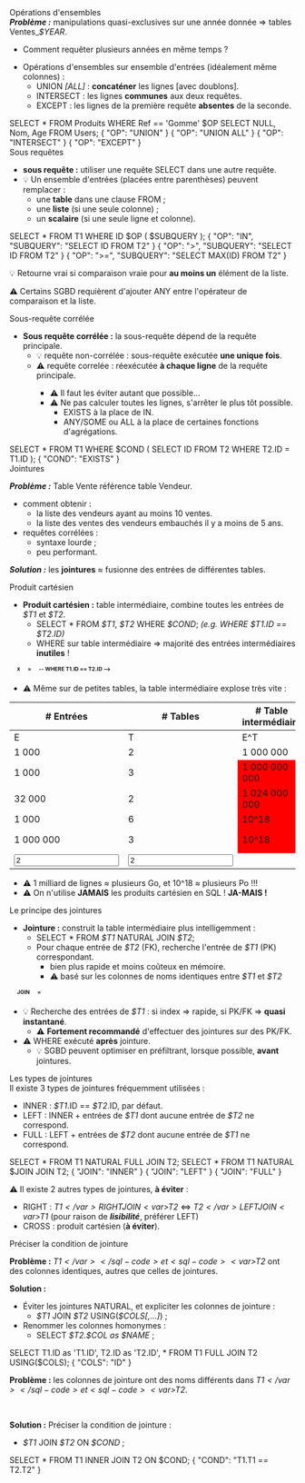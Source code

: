 <!DOCTYPE html>
<html>
<head>
    <title>BDR CM4</title>
    <link rel="stylesheet" href="./index.css">
    <script src="./index.js" type="module" defer></script>
</head>
<body>
<header></header>
<main>
<frame-uca-title
    caption   = "R1-02 Bases de Données Relationnelles"
    subcaption= "CM4 : Fusions et jointures"
    author    = "Denis MIGDAL"
    mail      = "denis.migdal@uca.fr">
</frame-uca-title>

<frame-section>
  Opérations d'ensembles
</frame-section>

<frame-uca>

<div>
<b><i>Problème :</i></b> manipulations quasi-exclusives sur une année donnée => tables <sql-code>Ventes_<var>$YEAR</var></sql-code>.
<ul>
  <li>Comment requêter plusieurs années en même temps ?</li>
</ul>
</div>

<ul>
  <li>Opérations d'ensembles sur ensemble d'entrées (idéalement même colonnes) :
    <ul>
      <li><sql-code>UNION <var onslide="1-">[ALL]</var></sql-code> : <b>concaténer</b> les lignes <span onslide="1-">[avec doublons]</span>.</li>
      <li onslide="2-"><sql-code>INTERSECT</sql-code> : les lignes <b>communes</b> aux deux requêtes.</li>
      <li onslide="3-"><sql-code>EXCEPT</sql-code>    : les lignes de la première requête <b>absentes</b> de la seconde.</li>
    </ul>
  </li>
</ul>

<div class="flex">
  <sql-system>
    <sql-queries>
SELECT * FROM Produits WHERE Ref == 'Gomme'
$OP
SELECT NULL, Nom, Age FROM Users;
    </sql-queries>
    <sql-option onslide="0">
    {
      "OP": "UNION"
    }
    </sql-option>
    <sql-option onslide="1">
    {
      "OP": "UNION ALL"
    }
    </sql-option>
    <sql-option onslide="2">
    {
      "OP": "INTERSECT"
    }
    </sql-option>
    <sql-option onslide="3">
    {
      "OP": "EXCEPT"
    }
    </sql-option>
    <sql-output>
      <div>
        <div class="sql_query"  q="1"></div>
        <div class="sql_result" q="1"></div>
      </div>
    </sql-output>
  </sql-system>
</div>

</frame-uca>
<frame-section>Sous requêtes</frame-section>
<frame-uca>

<ul>
  <li><b>sous requête :</b> utiliser une requête <sql-code>SELECT</sql-code> dans une autre requête.
  <li>💡 Un ensemble d'entrées (placées entre parenthèses) peuvent remplacer :
  <ul>
    <li>une <b>table</b> dans une clause <sql-code>FROM</sql-code> ;</li>
    <li>une <b>liste</b> (si une seule colonne) ;</li>
    <li>un <b>scalaire</b> (si une seule ligne et colonne).</li>
  </ul>
  </li>
</ul>

<div class="flex">
  <sql-system>
    <sql-queries>
SELECT * FROM T1 WHERE ID $OP ( $SUBQUERY );
    </sql-queries>
    <sql-option onslide="0">
    {
      "OP": "IN",
      "SUBQUERY": "SELECT ID FROM T2"
    }
    </sql-option>
    <sql-option onslide="1">
    {
      "OP": ">",
      "SUBQUERY": "SELECT ID FROM T2"
    }
    </sql-option>
    <sql-option onslide="2">
    {
      "OP": ">=",
      "SUBQUERY": "SELECT MAX(ID) FROM T2"
    }
    </sql-option>
    <sql-output>
      <div>
        <div class="sql_query"  q="1"></div>
        <div class="sql_result" q="1"></div>
      </div>
    </sql-output>
  </sql-system>
</div>

<div onslide="1-">

💡 Retourne vrai si comparaison vraie pour **au moins un** élément de la liste.

⚠ Certains SGBD requièrent d'ajouter <sql-code>ANY</sql-code> entre l'opérateur de comparaison et la liste.

</div>

</frame-uca>
<frame-subsection>Sous-requête corrélée</frame-subsection>
<frame-uca>

<ul>
  <li><b>Sous requête corrélée :</b> la sous-requête dépend de la requête principale.
    <ul>
      <li>💡 requête non-corrélée : sous-requête exécutée <b>une unique fois</b>.</li>
      <li>⚠ requête correlée : réexécutée <b>à chaque ligne</b> de la requête principale.</li>
      <ul>
        <li>⚠ Il faut les éviter autant que possible...</li>
        <li>⚠ Ne pas calculer toutes les lignes, s'arrêter le plus tôt possible.
          <ul>
            <li><sql-code>EXISTS</sql-code> à la place de <sql-code>IN</sql-code>.</li>
            <li><sql-code>ANY</sql-code>/<sql-code>SOME</sql-code> ou <sql-code>ALL</sql-code> à la place de certaines fonctions d'agrégations.</li>
          </ul>
        </li>
      </ul>
    </ul>
  </li>
</ul>

<div class="flex">
  <sql-system>
    <sql-queries>
SELECT * FROM T1 WHERE $COND (
  SELECT ID FROM T2 WHERE T2.ID = T1.ID
);
    </sql-queries>
    <sql-option onslide="0">
    {
      "COND": "EXISTS"
    }
    </sql-option>
    <sql-output>
      <div>
        <div class="sql_query"  q="1"></div>
        <div class="sql_result" q="1"></div>
      </div>
    </sql-output>
  </sql-system>
</div>

</frame-uca>
<frame-section>Jointures</frame-section>
<frame-uca>

<div>

***Problème :*** Table <sql-code>Vente</sql-code> référence table <sql-code>Vendeur</sql-code>.

- comment obtenir :
  - la liste des vendeurs ayant au moins 10 ventes.
  - la liste des ventes des vendeurs embauchés il y a moins de 5 ans.
- requêtes corrélées :
  - syntaxe lourde ;
  - peu performant.
</div>


***Solution :*** les **jointures** ≈ fusionne des entrées de différentes tables.

</frame-uca>
<frame-subsection>Produit cartésien</frame-subsection>
<frame-uca>

<ul>
  <li><b>Produit cartésien :</b> table intermédiaire, combine toutes les entrées de <sql-code><var>$T1</var></sql-code> et <sql-code><var>$T2</var></sql-code>.
    <ul>
      <li><sql-code>SELECT * FROM <var>$T1</var>, <var>$T2</var> WHERE <var>$COND</var>;</sql-code> <i>(e.g. <sql-code>WHERE <var>$T1.ID == $T2.ID</var></sql-code>)</i></li>
      <li><sql-code>WHERE</sql-code> sur table intermédiaire ⇒ majorité des entrées intermédiaires <b>inutiles</b> !</li>
    </ul>
  </li>
</ul>

<style>
  .color1 {
    background-color: red;
  }
  .color2 {
    background-color: blue;
  }
  .color3 {
    background-color: green;
  }
  .color4 {
    background-color: orange;
  }

  .scale {
    overflow: hidden;
    flex-grow: 1;

    & .table_flex {
      transform-origin: top left;
      scale: calc( 2/3 );
    }
  }

  .table_flex {
    display: flex;
    align-items: top;
    gap: 10px;
  }
</style>


<div class="scale">
<div class='table_flex'>
  <span onslide="31"></span><!-- h4ck -->
  <sql-dymtable id="cart_T1" table="T1" header="T1"></sql-dymtable>
    <span><strong>x</strong></span>
  <sql-dymtable id="cart_T2" table="T2" header="T2"></sql-dymtable>
    <span><strong>=</strong></span>
  <sql-dymtable id="cart_T1_T2" cols="T1.ID as 'T1.ID', T1.T1 as 'T1.T1', T2.ID as 'T2.ID', T2.T2 as 'T2.T2'" table="T1, T2" header="T1xT2"></sql-dymtable>
    <span><strong>-- WHERE T1.ID == T2.ID --></strong></span>
  <sql-dymtable id="cart_T1_T2W" cols="T1.ID as 'T1.ID', T1.T1 as 'T1.T1', T2.ID as 'T2.ID', T2.T2 as 'T2.T2'" table="T1, T2" header="T1xT2 WHERE T1.ID == T2.ID"></sql-dymtable>
</div>
</div>

<script>
    async function fct(parent) {

        const T1 = await LISS.qs("#cart_T1", parent);
        const T2 = await LISS.qs("#cart_T2", parent);

        const T1_T2  = await LISS.qs("#cart_T1_T2", parent);
        const T1_T2W = await LISS.qs("#cart_T1_T2W", parent);

        T1.highlightRow( ({ID}) => `high_${ID}` );
        T2.highlightRow( ({ID}) => `high_${ID}` );

        T1_T2.highlightCells( (row, colname) => {
          const id = row[ colname.split('.')[0] + ".ID"];
          return `high_${id}`;
        });
        T1_T2W.highlightCells( (row, colname) => {
          const id = row[ colname.split('.')[0] + ".ID"];
          return `high_${id}`;
        });
        
        function doStep(step) {

          let genT1_T2_max_step = T1.nbRows * (T2.nbRows + 2) + 2;

          if( step - genT1_T2_max_step > T1_T2.nbRows )
            return;

          let T1_rownum;
          let T2_rownum;
          let T1_T2_rownum;
          let T1_T2_generated = step === 0 ? undefined : -1;

          if( step > 1 && step < genT1_T2_max_step ) { // build T1xT2
            T1_rownum = Math.trunc( (step - 2) / (T2.nbRows + 2) );
            T2_rownum =             (step - 2) % (T2.nbRows + 2) - 1;

            T1_T2_generated = T1_rownum * T2.nbRows + T2_rownum;

            if( T2_rownum === -1 )
              T2_rownum = undefined;
            if( T2_rownum === T2.nbRows ) {
              T2_rownum = undefined;
              --T1_T2_generated;
            }

            T1_T2_rownum = T1_rownum * T2.nbRows + T2_rownum;
          }

          let T1_T2W_rownum = step === 0 ? T1_T2.nbRows : -1;

          if( step >= genT1_T2_max_step ) { // filter T1xT2
            T1_T2_generated = T1_T2.nbRows;
            T1_T2W_rownum = T1_T2_rownum = step - genT1_T2_max_step;
          }


          T1.highlightRow( (_, row_num) => {
            return {cur: row_num === T1_rownum}
          });
          T2.highlightRow( (_, row_num) => {
            return {cur: row_num === T2_rownum}
          });

          T1_T2.highlightRow( (_, row_num) => {
            return {
              cur : row_num === T1_T2_rownum,
              hide: row_num >   T1_T2_generated
            }
          });
          T1_T2W.highlightRow( (row, row_num) => {
            return {
              cur : row_num === T1_T2W_rownum,
              hide: row_num >   T1_T2W_rownum || row["T1.ID"] !== row["T2.ID"]
            }
          });
        }

        //doStep(0);
        doStep(+parent.getAttribute("slide") + 1 );
    }

    {
        const parent = document.currentScript.closest("frame-uca");
        (parent.scripts ??= []).push( fct );
    }
</script>

</frame-uca>
<frame-uca>

<ul>
  <li>⚠ Même sur de petites tables, la table intermédiaire explose très vite :</li>
</ul>

<style>
  .danger {
    background-color: red;
  }
</style>

<table>
  <thead>
    <tr>
      <th># Entrées</th>
      <th># Tables</th>
      <th># Table intermédiaire</th>
      <th># Résultats</th>
    </tr>
  </thead>
  <tbody>
    <tr>
      <td>E</td>
      <td>T</td>
      <td>E^T</td>
      <td>E</td>
    </tr>
    <tr>
    <tr>
      <td>1 000</td>
      <td>2</td>
      <td>1 000 000</td>
      <td>1 000</td>
    </tr>
    <tr>
      <td>1 000</td>
      <td>3</td>
      <td class='danger'>1 000 000 000</td>
      <td>1 000</td>
    </tr>
    <tr>
      <td>32 000</td>
      <td>2</td>
      <td class='danger'>1 024 000 000</td>
      <td>32 000</td>
    </tr>
    <tr>
      <td>1 000</td>
      <td>6</td>
      <td class='danger'>10^18</td>
      <td>1 000</td>
    </tr>
    <tr>
      <td>1 000 000</td>
      <td>3</td>
      <td class='danger'>10^18</td>
      <td>1 000 000</td>
    </tr>
    <tr>
      <td><input class='join_nbEntries' 
      value='2'
      type=number></input></td>
      <td><input class='join_nbTables' value='2' type=number min='2'></input></td>
      <td class='join_cartesien'></td>
      <td class='join_best'></td>
    </tr>
  </tbody>
</table>

<script>
  const nb_tables_input = document.querySelector('.join_nbTables');
  const nb_entries_input = document.querySelector('.join_nbEntries');

  const result_cartesien = document.querySelector('.join_cartesien');
  const result_mieux = document.querySelector('.join_best');

  function update() {
    const nb_table   = +nb_tables_input.value;
    const nb_entries = +nb_entries_input.value;

    result_cartesien.textContent = Math.pow(nb_entries, nb_table).toLocaleString();

    result_mieux.textContent = nb_entries.toLocaleString();
  }

  nb_tables_input.addEventListener('input', update);
  nb_entries_input.addEventListener('input', update);

  update();
</script>

<ul>
  <li>⚠ 1 milliard de lignes ≈ plusieurs Go, et 10^18 ≈ plusieurs Po !!!</li>
  <li>⚠ On n'utilise <b>JAMAIS</b> les produits cartésien en SQL ! <b>JA-MAIS !</b></li>
</ul>

</frame-uca>
<frame-subsection>Le principe des jointures</frame-subsection>
<frame-uca>

<ul>
  <li><b>Jointure :</b> construit la table intermédiaire plus intelligemment :
    <ul>
      <li><sql-code>SELECT * FROM <var>$T1</var> NATURAL JOIN <var>$T2</var>;</sql-code></li>
      <li>Pour chaque entrée de <sql-code><var>$T2</var></sql-code> (FK), recherche l'entrée de <sql-code><var>$T1</var></sql-code> (PK) correspondant.
      <ul>
      <li>bien plus rapide et moins coûteux en mémoire.</li>
      <li>⚠ basé sur les colonnes de noms identiques entre <sql-code><var>$T1</var></sql-code> et <sql-code><var>$T2</var></sql-code></li>
      </ul></li>
    </ul>
  </li>
</ul>

<div class="scale">
<div class='table_flex'>
  <span onslide="13"></span><!-- h4ck -->
  <sql-dymtable id="join_T1" table="T1" header="T1"></sql-dymtable>
    <span><strong>JOIN</strong></span>
  <sql-dymtable id="join_T2" table="T2" header="T2"></sql-dymtable>
    <span><strong>=</strong></span>
  <sql-dymtable id="join_T1_T2W" cols="T1.ID as 'T1.ID', T1.T1 as 'T1.T1', T2.ID as 'T2.ID', T2.T2 as 'T2.T2'" table="T1 NATURAL JOIN T2" header="T1 NATURAL JOIN T2"></sql-dymtable>
</div>
</div>


<script>

  async function fct(parent) {

  const T1 = await LISS.qs("#join_T1", parent);
  const T2 = await LISS.qs("#join_T2", parent);

  const T1_T2W = await LISS.qs("#join_T1_T2W", parent);

  T1.highlightRow( ({ID}) => `high_${ID}` );
  T2.highlightRow( ({ID}) => `high_${ID}` );

  T1_T2W.highlightCells( (row, colname) => {
    const id = row[ colname.split('.')[0] + ".ID"];
    return `high_${id}`;
  });
  
  function doStep(step) {

    let T2_rownum;
    let substep;

    if( step > 1 ) { // build T1 JOIN T2
      T2_rownum = Math.trunc( (step - 2) / 3);
      substep = (step - 2) % 3;
    }

    if( T2_rownum !== undefined && T2_rownum >= T2.nbRows)
      return;

    T1.highlightRow( ({ID}) => {

      return {cur: T2_rownum !== undefined && ID === T2.getRow(T2_rownum)[0].ID && substep > 0 }
    });
    T2.highlightRow( (_, row_num) => {
      return {cur: row_num === T2_rownum}
    });

    T1_T2W.highlightRow( (row, row_num) => {
      return {
        cur : step !== 0 && row_num === T2_rownum && substep === 2,
        hide: step !== 0 && (step === 1 || row_num > T2_rownum || row_num === T2_rownum && substep !== 2)
      }
    });
  }

        //doStep(0);
        doStep(+parent.getAttribute("slide") + 1 );
    }

    {
        const parent = document.currentScript.closest("frame-uca");
        (parent.scripts ??= []).push( fct );
    }
</script>

<ul>
<li>
💡 Recherche des entrées de <sql-code><var>$T1</var></sql-code> : si index ⇒ rapide, si PK/FK ⇒ <b>quasi instantané</b>.
<ul><li>
⚠ <b>Fortement recommandé</b> d'effectuer des jointures sur des PK/FK.
</li></ul>
</li>
<li>⚠ <sql-code>WHERE</sql-code> exécuté <b>après</b> jointure.<ul><li>
💡  SGBD peuvent optimiser en préfiltrant, lorsque possible, <b>avant</b> jointures.
</li></ul></li>
</ul>

</frame-uca>
<frame-subsection>Les types de jointures</frame-subsection>
<frame-uca>

<div>
Il existe 3 types de jointures fréquemment utilisées :

<ul>
  <li><sql-code>INNER</sql-code> : <sql-code><var>$T1</var>.ID == <var>$T2</var>.ID</sql-code>, par défaut.</li>
  <li onslide="1-"><sql-code>LEFT </sql-code>  : <sql-code>INNER</sql-code> + entrées de <sql-code><var>$T1</var></sql-code> dont aucune entrée de <sql-code><var>$T2</var></sql-code> ne correspond.</li>
  <li onslide="2-"><sql-code>FULL </sql-code> : <sql-code>LEFT </sql-code> + entrées de <sql-code><var>$T2</var></sql-code> dont aucune entrée de <sql-code><var>$T1</var></sql-code> ne correspond.</li>
</ul>

</div>


<sql-system>
  <sql-queries>
SELECT * FROM T1 NATURAL FULL JOIN T2;
SELECT * FROM T1 NATURAL $JOIN JOIN T2;
  </sql-queries>
  <sql-option onslide="0">
  {
    "JOIN": "INNER"
  }
  </sql-option>
  <sql-option onslide="1">
  {
    "JOIN": "LEFT"
  }
  </sql-option>
  <sql-option onslide="2-">
  {
    "JOIN": "FULL"
  }
  </sql-option>
  <sql-output class="flex">
    <div>
      <div class="sql_query"  q="1"></div>
      <div class="sql_result" similar_to="2" q="1"></div>
    </div>
    <div>
      <div class="sql_query"  q="2"></div>
      <div class="sql_result" q="2"></div>
    </div>
  </sql-output>
</sql-system>

<div onslide="3">

⚠ Il existe 2 autres types de jointures, **à éviter** :

- <sql-code>RIGHT</sql-code> : <sql-code><var>$T1</var> RIGHT JOIN <var>$T2</var></sql-code> ⇔ <sql-code><var>$T2</var> LEFT JOIN <var>$T1</var></sql-code> (pour raison de ***lisibilité***, préférer <sql-code>LEFT</sql-code>)
- <sql-code>CROSS</sql-code> : produit cartésien (**à éviter**).

</div>

</frame-uca>
<frame-subsection>Préciser la condition de jointure</frame-subsection>
<frame-uca>

**Problème :** <sql-code><var>$T1</var></sql-code> et <sql-code><var>$T2</var></sql-code> ont des colonnes identiques, autres que celles de jointures.

<div>

**Solution :**
<ul>
  <li>Éviter les jointures <sql-code>NATURAL</sql-code>, et expliciter les colonnes de jointure :
  <ul>
  <li><sql-code><var>$T1</var> JOIN <var>$T2</var> USING(<var>$COLS[,...]</var>)</sql-code> ;</li></ul></li>
  <li>Renommer les colonnes homonymes :
  <ul><li><sql-code>SELECT <var>$T2.$COL as $NAME</var></sql-code> ;</li></ul></li>
</ul>

</div>

<sql-system>
  <sql-queries>
SELECT T1.ID as 'T1.ID', T2.ID as 'T2.ID', *
  FROM T1 FULL JOIN T2 USING($COLS);
  </sql-queries>
  <sql-option onslide="0">
  {
    "COLS": "ID"
  }
  </sql-option>
  <sql-output class="flex">
    <div>
      <div class="sql_query"  q="1"></div>
      <div class="sql_result" q="1"></div>
    </div>
  </sql-output>
</sql-system>

</frame-uca>
<frame-uca>

<div>

**Problème :** les colonnes de jointure ont des noms différents dans <sql-code><var>$T1</var></sql-code> et <sql-code><var>$T2</var></sql-code>.

<br/>

**Solution :** Préciser la condition de jointure :
<ul>
  <li><sql-code><var>$T1</var> JOIN <var>$T2</var> ON <var>$COND</var></sql-code> ;</li>
</ul>

</div>

<sql-system>
  <sql-queries>
SELECT * FROM T1 INNER JOIN T2 ON $COND;
  </sql-queries>
  <sql-option onslide="0">
  {
    "COND": "T1.T1 == T2.T2"
  }
  </sql-option>
  <sql-output class="flex">
    <div>
      <div class="sql_query"  q="1"></div>
      <div class="sql_result" q="1"></div>
    </div>
  </sql-output>
</sql-system>

</frame-uca>

<!--
  Non-correlated:
    - initialState : X in (....) // compute the list/value...
      + [ ] in (...)
    - step (new value)
      - 4 in (....)
    - step (check) => until end or found.
      - 4 in ([.]...)
    - if found : add line.

  - correlated:
    - initialState : X in (QUERY)
      + [ ] in () <- (QUERY [ ] )
    - step (new value)
      - 4 in () <- (QUERY [4])
    - step (check) => until end or found.
      - 4 in ([.]...) <- query [4]
    - if found : add line.
-->

</html>